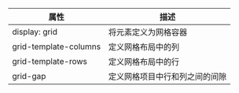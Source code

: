 | 属性                  | 描述                           |
| --------------------- | ------------------------------ |
| display: grid         | 将元素定义为网格容器           |
| grid-template-columns | 定义网格布局中的列             |
| grid-template-rows    | 定义网格布局中的行             |
| grid-gap              | 定义网格项目中行和列之间的间隙 |